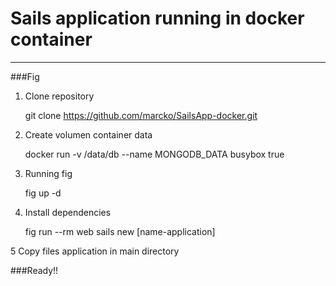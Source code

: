 # Sails application running in docker container
_______________________________________________

###Fig


1. Clone repository
    
    git clone https://github.com/marcko/SailsApp-docker.git

2.  Create volumen container data 

     docker run -v /data/db --name MONGODB_DATA busybox true
     
3. Running fig

   fig up -d
   
4. Install dependencies
 
   fig run --rm web sails new [name-application]

5 Copy files application in main directory


###Ready!!

  
